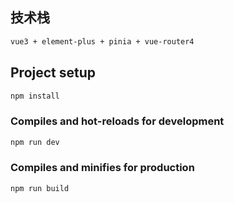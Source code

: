 ## 技术栈

```bash
vue3 + element-plus + pinia + vue-router4
```

## Project setup

```bash
npm install
```

### Compiles and hot-reloads for development

```bash
npm run dev
```

### Compiles and minifies for production

```bash
npm run build
```
